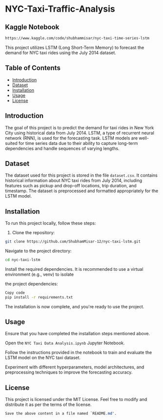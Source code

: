 # NYC-Taxi-Traffic-Analysis

## Kaggle Notebook

```bash
https://www.kaggle.com/code/shubhammisar/nyc-taxi-time-series-lstm

```

This project utilizes LSTM (Long Short-Term Memory) to forecast the demand for NYC taxi rides using the July 2014 dataset.

## Table of Contents

- [Introduction](#introduction)
- [Dataset](#dataset)
- [Installation](#installation)
- [Usage](#usage)
- [License](#license)

## Introduction

The goal of this project is to predict the demand for taxi rides in New York City using historical data from July 2014. LSTM, a type of recurrent neural network (RNN), is used for the forecasting task. LSTM models are well-suited for time series data due to their ability to capture long-term dependencies and handle sequences of varying lengths.

## Dataset

The dataset used for this project is stored in the file `dataset.csv`. It contains historical information about NYC taxi rides from July 2014, including features such as pickup and drop-off locations, trip duration, and timestamp. The dataset is preprocessed and formatted appropriately for the LSTM model.

## Installation

To run this project locally, follow these steps:

1. Clone the repository:

```bash
git clone https://github.com/ShubhamMisar-12/nyc-taxi-lstm.git
```

Navigate to the project directory:

```bash
cd nyc-taxi-lstm
```

Install the required dependencies. It is recommended to use a virtual environment (e.g., venv) to isolate

the project dependencies:

```bash
Copy code
pip install -r requirements.txt
```

The installation is now complete, and you're ready to use the project.

## Usage

Ensure that you have completed the installation steps mentioned above.

Open the `NYC Taxi Data Analysis.ipynb` Jupyter Notebook.

Follow the instructions provided in the notebook to train and evaluate the LSTM model on the NYC taxi dataset.

Experiment with different hyperparameters, model architectures, and preprocessing techniques to improve the forecasting accuracy.

## License

This project is licensed under the MIT License. Feel free to modify and distribute it as per the terms of the license.

```css
Save the above content in a file named `README.md'.
```
